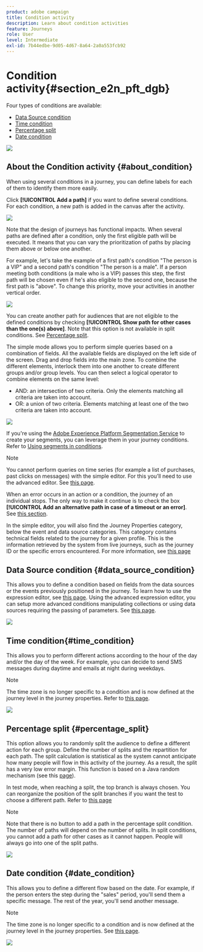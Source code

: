 ```yaml
---
product: adobe campaign
title: Condition activity
description: Learn about condition activities
feature: Journeys
role: User
level: Intermediate
exl-id: 7b44edbe-9d05-4d67-8a64-2a0a553fcb92
---
```

# Condition activity{#section_e2n_pft_dgb}

Four types of conditions are available:

* [Data Source condition](#data_source_condition) 
* [Time condition](#time_condition) 
* [Percentage split](#percentage_split) 
* [Date condition](#date_condition) 

![](../assets/journey49.png)

## About the Condition activity {#about_condition}

When using several conditions in a journey, you can define labels for each of them to identify them more easily.

Click **[!UICONTROL Add a path]** if you want to define several conditions. For each condition, a new path is added in the canvas after the activity.

![](../assets/journey47.png)

Note that the design of journeys has functional impacts. When several paths are defined after a condition, only the first eligible path will be executed. It means that you can vary the prioritization of paths by placing them above or below one another.

For example, let's take the example of a first path's condition "The person is a VIP" and a second path's condition "The person is a male". If a person meeting both conditions (a male who is a VIP) passes this step, the first path will be chosen even if he's also eligible to the second one, because the first path is "above". To change this priority, move your activities in another vertical order.

![](../assets/journey48.png)

You can create another path for audiences that are not eligible to the defined conditions by checking **[!UICONTROL Show path for other cases than the one(s) above]**. Note that this option is not available in split conditions. See [Percentage split](#percentage_split).

The simple mode allows you to perform simple queries based on a combination of fields. All the available fields are displayed on the left side of the screen. Drag and drop fields into the main zone. To combine the different elements, interlock them into one another to create different groups and/or group levels. You can then select a logical operator to combine elements on the same level:

* AND: an intersection of two criteria. Only the elements matching all criteria are taken into account.
* OR: a union of two criteria. Elements matching at least one of the two criteria are taken into account.

![](../assets/journey64.png)

If you're using the [Adobe Experience Platform Segmentation Service](https://experienceleague.adobe.com/docs/experience-platform/segmentation/home.html) to create your segments, you can leverage them in your journey conditions. Refer to [Using segments in conditions](../segment/using-a-segment.md).


>[!NOTE]
>
>You cannot perform queries on time series (for example a list of purchases, past clicks on messages) with the simple editor. For this you’ll need to use the advanced editor. See [this page](../expression/expressionadvanced.md).

When an error occurs in an action or a condition, the journey of an individual stops. The only way to make it continue is to check the box **[!UICONTROL Add an alternative path in case of a timeout or an error]**. See [this section](../building-journeys/using-the-journey-designer.md#paths).

In the simple editor, you will also find the Journey Properties category, below the event and data source categories. This category contains technical fields related to the journey for a given profile. This is the information retrieved by the system from live journeys, such as the journey ID or the specific errors encountered. For more information, see [this page](../expression/journey-properties.md)

## Data Source condition {#data_source_condition}

This allows you to define a condition based on fields from the data sources or the events previously positioned in the journey. To learn how to use the expression editor, see [this page](../expression/expressionadvanced.md). Using the advanced expression editor, you can setup more advanced conditions manipulating collections or using data sources requiring the passing of parameters. See [this page](../datasource/external-data-sources.md).

![](../assets/journey50.png)

## Time condition{#time_condition}

This allows you to perform different actions according to the hour of the day and/or the day of the week. For example, you can decide to send SMS messages during daytime and emails at night during weekdays.

>[!NOTE]
>
>The time zone is no longer specific to a condition and is now defined at the journey level in the journey properties. Refer to [this page](../building-journeys/timezone-management.md).

![](../assets/journey51.png)

## Percentage split {#percentage_split}

This option allows you to randomly split the audience to define a different action for each group. Define the number of splits and the repartition for each path. The split calculation is statistical as the system cannot anticipate how many people will flow in this activity of the journey. As a result, the split has a very low error margin. This function is based on a Java random mechanism (see this [page](https://docs.oracle.com/javase/7/docs/api/java/util/Random.html)).

In test mode, when reaching a split, the top branch is always chosen. You can reorganize the position of the split branches if you want the test to choose a different path. Refer to [this page](../building-journeys/testing-the-journey.md)

>[!NOTE]
>
>Note that there is no button to add a path in the percentage split condition. The number of paths will depend on the number of splits. In split conditions, you cannot add a path for other cases as it cannot happen. People will always go into one of the split paths.

![](../assets/journey52.png)

## Date condition {#date_condition}

This allows you to define a different flow based on the date. For example, if the person enters the step during the "sales" period, you'll send them a specific message. The rest of the year, you'll send another message.

>[!NOTE]
>
>The time zone is no longer specific to a condition and is now defined at the journey level in the journey properties. See [this page](../building-journeys/timezone-management.md).

![](../assets/journey53.png)

<!--
## Profile cap {#profile_cap}

Use this condition type to set a maximum number of profiles for a journey path. When this limit is reached, the selected profiles take a second path.

You can use this condition type to ramp up the volume of your deliveries. For example, you might have recently moved to another email service provider, IP address, or email domain or subdomain. Using this feature, you can establish your reputation as a sender and avoid that your deliveries be blocked or moved to the spam folder of the recipients' mailbox. Learn how to increase your email reputation with IP warming in the [Deliverability Best Practice Guide](https://experienceleague.adobe.com/docs/deliverability-learn/deliverability-best-practice-guide/additional-resources/generic-resources/increase-reputation-with-ip-warming.html){target="_blank"}.

The default cap is 1000. You must set an integer value that is greater than or equal to 1.

The counter applies only to the selected journey version. By default, the counter is reset to zero after 180 days. After a reset, the selected profiles take the first path again until the counter limit is reached. You can gradually increase this limit up to the total number of your subscribers. After your IP has warmed up, you can remove this condition.

The first path always has priority over the second path, even if you move the second path above the first path on the journey canvas.

![](../assets/profile-cap-condition.png)
-->